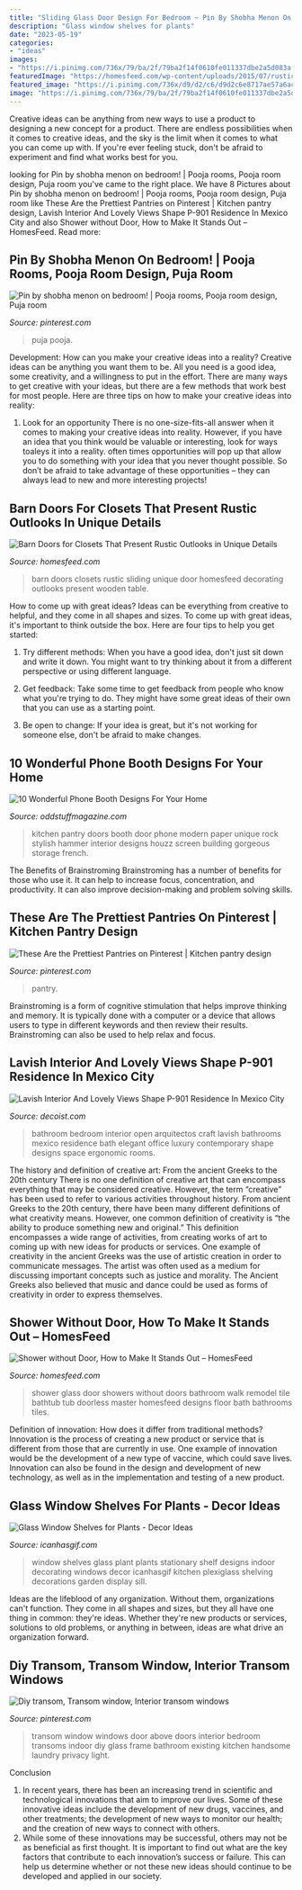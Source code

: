 ```yaml
---
title: "Sliding Glass Door Design For Bedroom ~ Pin By Shobha Menon On Bedroom!"
description: "Glass window shelves for plants"
date: "2023-05-19"
categories:
- "ideas"
images:
- "https://i.pinimg.com/736x/79/ba/2f/79ba2f14f0610fe011337dbe2a5d083a.jpg"
featuredImage: "https://homesfeed.com/wp-content/uploads/2015/07/rustic-sliding-barn-doors-for-closets-in-white-with-unique-wooden-end-table-and-sideboard-plus-pretty-table-lamp-and-wooden-laminate-floor.jpg"
featured_image: "https://i.pinimg.com/736x/d9/d2/c6/d9d2c6e8717ae57a6ac2e7ddf5fb1cf4--transom-windows-transom-window-bathroom.jpg"
image: "https://i.pinimg.com/736x/79/ba/2f/79ba2f14f0610fe011337dbe2a5d083a.jpg"
---
```



Creative ideas can be anything from new ways to use a product to designing a new concept for a product. There are endless possibilities when it comes to creative ideas, and the sky is the limit when it comes to what you can come up with. If you're ever feeling stuck, don't be afraid to experiment and find what works best for you.

	

		
looking for Pin by shobha menon on bedroom! | Pooja rooms, Pooja room design, Puja room you've came to the right place. We have 8 Pictures about Pin by shobha menon on bedroom! | Pooja rooms, Pooja room design, Puja room like These Are the Prettiest Pantries on Pinterest | Kitchen pantry design, Lavish Interior And Lovely Views Shape P-901 Residence In Mexico City and also Shower without Door, How to Make It Stands Out – HomesFeed. Read more:
		
    
## Pin By Shobha Menon On Bedroom! | Pooja Rooms, Pooja Room Design, Puja Room

<img loading=lazy src="https://i.pinimg.com/736x/ab/2b/1e/ab2b1e0d4a61b396c1726b67eb931ce4--puja-room-room-ideas.jpg" onerror="this.onerror=null;this.src='https://tse3.mm.bing.net/th?id=OIP.LWeiK5p4lDnMOrqQxNq7dgHaM-&amp;pid=15.1';" alt="Pin by shobha menon on bedroom! | Pooja rooms, Pooja room design, Puja room">

_Source: pinterest.com_

>puja pooja. 

	

Development: How can you make your creative ideas into a reality?
Creative ideas can be anything you want them to be. All you need is a good idea, some creativity, and a willingness to put in the effort. There are many ways to get creative with your ideas, but there are a few methods that work best for most people. Here are three tips on how to make your creative ideas into reality:
1. Look for an opportunity
There is no one-size-fits-all answer when it comes to making your creative ideas into reality. However, if you have an idea that you think would be valuable or interesting, look for ways toaleys it into a reality. often times opportunities will pop up that allow you to do something with your idea that you never thought possible. So don’t be afraid to take advantage of these opportunities – they can always lead to new and more interesting projects!

    
## Barn Doors For Closets That Present Rustic Outlooks In Unique Details

<img loading=lazy src="https://homesfeed.com/wp-content/uploads/2015/07/rustic-sliding-barn-doors-for-closets-in-white-with-unique-wooden-end-table-and-sideboard-plus-pretty-table-lamp-and-wooden-laminate-floor.jpg" onerror="this.onerror=null;this.src='https://tse1.mm.bing.net/th?id=OIP.ossL3HHhTlb0fehNG66TpgHaLG&amp;pid=15.1';" alt="Barn Doors for Closets That Present Rustic Outlooks in Unique Details">

_Source: homesfeed.com_

>barn doors closets rustic sliding unique door homesfeed decorating outlooks present wooden table. 

	

How to come up with great ideas?
Ideas can be everything from creative to helpful, and they come in all shapes and sizes. To come up with great ideas, it's important to think outside the box. Here are four tips to help you get started:
1. Try different methods: When you have a good idea, don't just sit down and write it down. You might want to try thinking about it from a different perspective or using different language.

2. Get feedback: Take some time to get feedback from people who know what you're trying to do. They might have some great ideas of their own that you can use as a starting point.

3. Be open to change: If your idea is great, but it's not working for someone else, don't be afraid to make changes.

    
## 10 Wonderful Phone Booth Designs For Your Home

<img loading=lazy src="https://oddstuffmagazine.com/wp-content/uploads/2015/03/pantry-doors-650x868.jpg" onerror="this.onerror=null;this.src='https://tse4.mm.bing.net/th?id=OIP.4ce4POMZja5Bkp5SWKGHLwHaJ4&amp;pid=15.1';" alt="10 Wonderful Phone Booth Designs For Your Home">

_Source: oddstuffmagazine.com_

>kitchen pantry doors booth door phone modern paper unique rock stylish hammer interior designs houzz screen building gorgeous storage french. 

	

The Benefits of Brainstroming
Brainstroming has a number of benefits for those who use it. It can help to increase focus, concentration, and productivity. It can also improve decision-making and problem solving skills.

    
## These Are The Prettiest Pantries On Pinterest | Kitchen Pantry Design

<img loading=lazy src="https://i.pinimg.com/736x/79/ba/2f/79ba2f14f0610fe011337dbe2a5d083a.jpg" onerror="this.onerror=null;this.src='https://tse3.mm.bing.net/th?id=OIP.jv4IgJcJy0hKkxioeyL64AHaK4&amp;pid=15.1';" alt="These Are the Prettiest Pantries on Pinterest | Kitchen pantry design">

_Source: pinterest.com_

>pantry. 

	

Brainstroming is a form of cognitive stimulation that helps improve thinking and memory. It is typically done with a computer or a device that allows users to type in different keywords and then review their results. Brainstroming can also be used to help relax and focus.

    
## Lavish Interior And Lovely Views Shape P-901 Residence In Mexico City

<img loading=lazy src="https://cdn.decoist.com/wp-content/uploads/2013/09/Ergonomic-bath-space-next-to-the-bedroom.jpg" onerror="this.onerror=null;this.src='https://tse4.mm.bing.net/th?id=OIP.l2OGsApIC6Wkmi6J2T-WQgHaLH&amp;pid=15.1';" alt="Lavish Interior And Lovely Views Shape P-901 Residence In Mexico City">

_Source: decoist.com_

>bathroom bedroom interior open arquitectos craft lavish bathrooms mexico residence bath elegant office luxury contemporary shape designs space ergonomic rooms. 

	

The history and definition of creative art: From the ancient Greeks to the 20th century
There is no one definition of creative art that can encompass everything that may be considered creative. However, the term “creative” has been used to refer to various activities throughout history. From ancient Greeks to the 20th century, there have been many different definitions of what creativity means. However, one common definition of creativity is “the ability to produce something new and original.” This definition encompasses a wide range of activities, from creating works of art to coming up with new ideas for products or services.
One example of creativity in the ancient Greeks was the use of artistic creation in order to communicate messages. The artist was often used as a medium for discussing important concepts such as justice and morality. The Ancient Greeks also believed that music and dance could be used as forms of creativity in order to express themselves.

    
## Shower Without Door, How To Make It Stands Out – HomesFeed

<img loading=lazy src="https://homesfeed.com/wp-content/uploads/2015/08/Shower-without-door-with-transparent-glass-panels-and-multiple-showerheads-a-heldhand-showerhead-built-in-bathtub-fixture.jpg" onerror="this.onerror=null;this.src='https://tse2.mm.bing.net/th?id=OIP.ZfN_5DZ0vZAUlVQleiK0nQHaJ4&amp;pid=15.1';" alt="Shower without Door, How to Make It Stands Out – HomesFeed">

_Source: homesfeed.com_

>shower glass door showers without doors bathroom walk remodel tile bathtub tub doorless master homesfeed designs floor bath bathrooms tiles. 

	

Definition of innovation: How does it differ from traditional methods?
Innovation is the process of creating a new product or service that is different from those that are currently in use. One example of innovation would be the development of a new type of vaccine, which could save lives. Innovation can also be found in the design and development of new technology, as well as in the implementation and testing of a new product.

    
## Glass Window Shelves For Plants - Decor Ideas

<img loading=lazy src="https://www.icanhasgif.com/wp-content/uploads/2016/06/Glass-Window-Shelves-for-Plants-768x1024.jpg" onerror="this.onerror=null;this.src='https://tse4.mm.bing.net/th?id=OIP.ygb27AyNaJfv_QyTcChxugHaJ4&amp;pid=15.1';" alt="Glass Window Shelves for Plants - Decor Ideas">

_Source: icanhasgif.com_

>window shelves glass plant plants stationary shelf designs indoor decorating windows decor icanhasgif kitchen plexiglass shelving decorations garden display sill. 

	

Ideas are the lifeblood of any organization. Without them, organizations can't function. They come in all shapes and sizes, but they all have one thing in common: they're ideas. Whether they're new products or services, solutions to old problems, or anything in between, ideas are what drive an organization forward.

    
## Diy Transom, Transom Window, Interior Transom Windows

<img loading=lazy src="https://i.pinimg.com/736x/d9/d2/c6/d9d2c6e8717ae57a6ac2e7ddf5fb1cf4--transom-windows-transom-window-bathroom.jpg" onerror="this.onerror=null;this.src='https://tse4.mm.bing.net/th?id=OIP.A22roiil4gGURKTry8sDHwDIEs&amp;pid=15.1';" alt="Diy transom, Transom window, Interior transom windows">

_Source: pinterest.com_

>transom window windows door above doors interior bedroom transoms indoor diy glass frame bathroom existing kitchen handsome laundry privacy light. 

	

Conclusion
1. In recent years, there has been an increasing trend in scientific and technological innovations that aim to improve our lives. Some of these innovative ideas include the development of new drugs, vaccines, and other treatments; the development of new ways to monitor our health; and the creation of new ways to connect with others.
2. While some of these innovations may be successful, others may not be as beneficial as first thought. It is important to find out what are the key factors that contribute to each innovation’s success or failure. This can help us determine whether or not these new ideas should continue to be developed and applied in our society.


